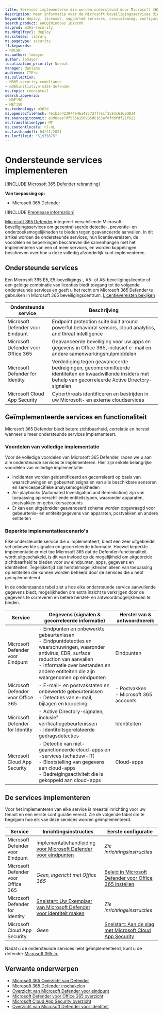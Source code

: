 ```yaml
---
title: Services implementeren die worden ondersteund door Microsoft 365 Defender
description: Meer informatie over de Microsoft-beveiligingsservices die kunnen worden geïntegreerd door Microsoft 365 Defender, hun licentievereisten en implementatieprocedures
keywords: deploy, licenses, supported services, provisioning, configuration Microsoft 365 Defender, M365, license eligibility, Microsoft Defender for Endpoint, Microsoft Defender for Office 365, Microsoft Defender for Identity, Microsoft Cloud App Security, MCAS, E5, A5, EMS
search.product: eADQiWindows 10XVcnh
ms.prod: m365-security
ms.mktglfcycl: deploy
ms.sitesec: library
ms.pagetype: security
f1.keywords:
- NOCSH
ms.author: lomayor
author: lomayor
localization_priority: Normal
manager: dansimp
audience: ITPro
ms.collection:
- M365-security-compliance
- m365initiative-m365-defender
ms.topic: conceptual
search.appverid:
- MOE150
- MET150
ms.technology: m365d
ms.openlocfilehash: 4e1b36423974e46a485727f7e1f158dc6163d834
ms.sourcegitcommit: a8d8cee7df535a150985d6165afdfddfdf21f622
ms.translationtype: MT
ms.contentlocale: nl-NL
ms.lasthandoff: 04/21/2021
ms.locfileid: "51935675"
---
```

# <a name="deploy-supported-services"></a>Ondersteunde services implementeren

[!INCLUDE [Microsoft 365 Defender rebranding](../includes/microsoft-defender.md)]


**Van toepassing op:**
- Microsoft 365 Defender

[!INCLUDE [Prerelease information](../includes/prerelease.md)]

[Microsoft 365 Defender](microsoft-365-defender.md) integreert verschillende Microsoft-beveiligingsservices om gecentraliseerde detectie-, preventie- en onderzoeksmogelijkheden te bieden tegen geavanceerde aanvallen. In dit artikel worden de ondersteunde services, hun licentievereisten, de voordelen en beperkingen beschreven die samenhangen met het implementeren van een of meer services, en worden koppelingen beschreven over hoe u deze volledig afzonderlijk kunt implementeren.

## <a name="supported-services"></a>Ondersteunde services
Een Microsoft 365 E5, E5-beveiligings-, A5- of A5-beveiligingslicentie of een geldige combinatie van licenties biedt toegang tot de volgende ondersteunde services en geeft u het recht om Microsoft 365 Defender te gebruiken in Microsoft 365 beveiligingscentrum. [Licentievereisten bekijken](prerequisites.md#licensing-requirements)

| Ondersteunde service | Beschrijving |
| ------ | ------ |
| Microsoft Defender voor Eindpunt | Endpoint protection suite built around powerful behavioral sensors, cloud analytics, and threat intelligence |
|Microsoft Defender voor Office 365 | Geavanceerde beveiliging voor uw apps en gegevens in Office 365, inclusief e-mail en andere samenwerkingshulpmiddelen |
| Microsoft Defender for Identity | Verdediging tegen geavanceerde bedreigingen, gecompromitteerde identiteiten en kwaadwillende insiders met behulp van gecorreleerde Active Directory-signalen |
| Microsoft Cloud App Security | Cyberthreats identificeren en bestrijden in uw Microsoft- en externe cloudservices |

## <a name="deployed-services-and-functionality"></a>Geïmplementeerde services en functionaliteit
Microsoft 365 Defender biedt betere zichtbaarheid, correlatie en herstel wanneer u meer ondersteunde services implementeert.

### <a name="benefits-of-full-deployment"></a>Voordelen van volledige implementatie
Voor de volledige voordelen van Microsoft 365 Defender, raden we u aan alle ondersteunde services te implementeren. Hier zijn enkele belangrijke voordelen van volledige implementatie:
- Incidenten worden geïdentificeerd en gecorreleerd op basis van waarschuwingen en gebeurtenissignalen van alle beschikbare sensoren en servicespecifieke analysemogelijkheden
- Air-playbooks (Automated Investigation and Remediation) zijn van toepassing op verschillende entiteitstypen, waaronder apparaten, postvakken en gebruikersaccounts
- Er kan een uitgebreider geavanceerd schema worden opgevraagd voor gebeurtenis- en entiteitsgegevens van apparaten, postvakken en andere entiteiten

### <a name="limited-deployment-scenarios"></a>Beperkte implementatiescenario's
Elke ondersteunde service die u implementeert, biedt een zeer uitgebreide set onbewerkte signalen en gecorreleerde informatie. Hoewel beperkte implementatie er niet toe Microsoft 365 dat de Defender-functionaliteit wordt uitgeschakeld, is dit van invloed op de mogelijkheid om uitgebreide zichtbaarheid te bieden voor uw eindpunten, apps, gegevens en identiteiten. Tegelijkertijd zijn herstelmogelijkheden alleen van toepassing op entiteiten die kunnen worden beheerd door de services die u hebt geïmplementeerd.

In de onderstaande tabel ziet u hoe elke ondersteunde service aanvullende gegevens biedt, mogelijkheden om extra inzicht te verkrijgen door de gegevens te correveren en betere herstel- en antwoordmogelijkheden te bieden.

| Service | Gegevens (signalen & gecorreleerde informatie) | Herstel van & antwoordbereik |
| ------ | ------ | ------ |
| Microsoft Defender voor Eindpunt | - Eindpunten en onbewerkte gebeurtenissen<br />- Eindpuntdetecties en waarschuwingen, waaronder antivirus, EDR, surface reduction van aanvallen<br />- Informatie over bestanden en andere entiteiten die zijn waargenomen op eindpunten | Eindpunten |
|Microsoft Defender voor Office 365 | - E-mail- en postvakstaten en onbewerkte gebeurtenissen<br />- Detecties van e-mail, bijlagen en koppeling | - Postvakken<br />- Microsoft 365 accounts |
| Microsoft Defender for Identity | - Active Directory-signalen, inclusief verificatiegebeurtenissen<br />- Identiteitsgerelateerde gedragsdetecties | Identiteiten |
| Microsoft Cloud App Security | - Detectie van niet-geanctioneerde cloud-apps en -services (schaduw-IT)<br />- Blootstelling van gegevens aan cloud-apps<br />- Bedreigingsactiviteit die is gekoppeld aan cloud-apps | Cloud-apps |

## <a name="deploy-the-services"></a>De services implementeren
Voor het implementeren van elke service is meestal inrichting voor uw tenant en een eerste configuratie vereist. Zie de volgende tabel om te begrijpen hoe elk van deze services worden geïmplementeerd.

| Service | Inrichtingsinstructies | Eerste configuratie |
| ------ | ------ | ------ |
| Microsoft Defender voor Eindpunt | [Implementatiehandleiding voor Microsoft Defender voor eindpunten](../defender-endpoint/deployment-phases.md) | *Zie inrichtingsinstructies* |
|Microsoft Defender voor Office 365 | *Geen, ingericht met Office 365* | [Beleid in Microsoft Defender voor Office 365 instellen](/microsoft-365/security/office-365-security/defender-for-office-365#configure-atp-policies) |
| Microsoft Defender for Identity | [Snelstart: Uw Exemplaar van Microsoft Defender voor identiteit maken](/azure-advanced-threat-protection/install-atp-step1) | *Zie inrichtingsinstructies* |
| Microsoft Cloud App Security | *Geen* | [Snelstart: Aan de slag met Microsoft Cloud App Security](/cloud-app-security/getting-started-with-cloud-app-security) |

Nadat u de ondersteunde services hebt geïmplementeerd, kunt u de defender [Microsoft 365 in.](m365d-enable.md)

## <a name="related-topics"></a>Verwante onderwerpen

- [Microsoft 365 Overzicht van Defender](microsoft-365-defender.md)
- [Microsoft 365 Defender inschakelen](m365d-enable.md)
- [Overzicht van Microsoft Defender voor eindpunt](../defender-endpoint/microsoft-defender-endpoint.md)
- [Microsoft Defender voor Office 365 overzicht](../office-365-security/defender-for-office-365.md)
- [Microsoft Cloud App Security overzicht](/cloud-app-security/what-is-cloud-app-security)
- [Overzicht van Microsoft Defender voor identiteit](/azure-advanced-threat-protection/what-is-atp)
